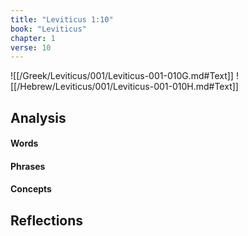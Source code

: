 ```yaml
---
title: "Leviticus 1:10"
book: "Leviticus"
chapter: 1
verse: 10
---
```

![[/Greek/Leviticus/001/Leviticus-001-010G.md#Text]]
![[/Hebrew/Leviticus/001/Leviticus-001-010H.md#Text]]

## Analysis

#### Words

#### Phrases

#### Concepts

## Reflections
